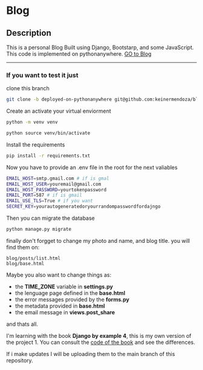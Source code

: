 # Blog
## Description
This is a personal Blog Built using Django, Bootstarp, and some JavaScript.
This code is implemented on pythonanywhere.
[GO to Blog](https://keinermendoza.pythonanywhere.com/blog/)

- - - 

### If you want to test it just

clone this branch

```bash
git clone -b deployed-on-pythonanywhere git@github.com:keinermendoza/blog.git
```

Create an activate your virtual enviorment

```bash
python -m venv venv
```

```bash
python source venv/bin/activate
```

Install the requirements

```bash
pip install -r requirements.txt
```

Now you have to provide an .env file in the root for the next valiables

```bash
EMAIL_HOST=smtp.gmail.com # if is gmal
EMAIL_HOST_USER=youremail@gmail.com
EMAIL_HOST_PASSWORD=yourtokenpassword
EMAIL_PORT=587 # if is gmail
EMAIL_USE_TLS=True # if you want
SECRET_KEY=yourautogeneratedoryourrandompasswordfordajngo
```

Then you can migrate the database

```python
python manage.py migrate
```
finally don't forgget to
change my photo and name, and blog title. you will find them on:

```files
blog/posts/list.html
blog/base.html
```

Maybe you also want to change things as:
+ the **TIME_ZONE** variable in **settings.py** 
+ the lenguage page defined in the **base.html**
+ the error messages provided by the **forms.py**
+ the metadata provided in **base.html**
+ the email message in **views.post_share**

and thats all.

I'm learning with the book **Django by example 4**, this is my own version of the project 1.
You can consult the [code of the book](https://github.com/PacktPublishing/Django-4-by-example) and see the differences.

If i make updates I will be uploading them to the main branch of this repository.